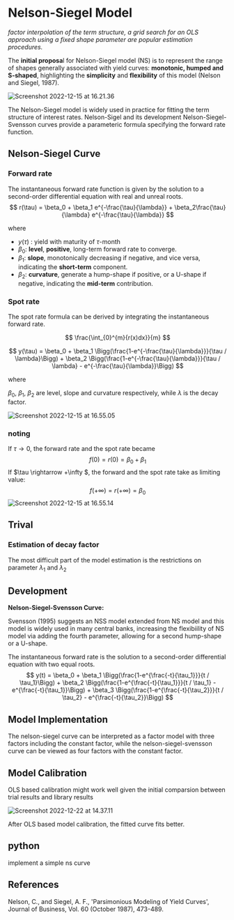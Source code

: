 # Nelson-Siegel Model

*factor interpolation of the term structure, a grid search for an OLS approach using a fixed shape parameter are popular estimation procedures.*

The **initial proposa**l for Nelson-Siegel model (NS) is to represent the range of shapes generally associated with yield curves: **monotonic, humped and S-shaped**, highlighting the **simplicity** and **flexibility** of this model (Nelson and Siegel, 1987).

![Screenshot 2022-12-15 at 16.21.36](../../Library/Application%20Support/typora-user-images/Screenshot%202022-12-15%20at%2016.21.36.png)



The Nelson-Siegel model is widely used in practice for fitting the term structure of interest rates. Nelson-Sigel and its development Nelson-Siegel-Svensson curves provide a parameteric formula specifying the forward rate function. 




## Nelson-Siegel Curve

### Forward rate

The instantaneous forward rate function is given by the solution to a second-order differential equation with real and unreal roots. 
$$
r(\tau) = \beta_0 + \beta_1 e^{-\frac{\tau}{\lambda}} + \beta_2\frac{\tau}{\lambda} e^{-\frac{\tau}{\lambda}}
$$

where 
- $y(\tau)$ : yield with maturity of $\tau$-month
- $\beta_0$: **level**, **positive**, long-term forward rate to converge.
- $\beta_1$: **slope**, monotonically decreasing if negative, and vice versa, indicating the **short-term** component.
- $\beta_2$: **curvature**, generate a hump-shape if positive, or a U-shape if negative, indicating the **mid-term** contribution.

### Spot rate
The spot rate formula can be derived by integrating the instantaneous forward rate.

$$
\frac{\int_{0}^{m}{r(x)dx}}{m}
$$

$$
y(\tau) = \beta_0 + \beta_1 \Bigg(\frac{1-e^{-\frac{\tau}{\lambda}}}{\tau / \lambda}\Bigg) + \beta_2 \Bigg(\frac{1-e^{-\frac{\tau}{\lambda}}}{\tau / \lambda} - e^{-\frac{\tau}{\lambda}}\Bigg)
$$

where 

$\beta_0$, $\beta_1$, $\beta_2$ are level, slope and curvature respectively, while $\lambda$ is the decay factor.

![Screenshot 2022-12-15 at 16.55.05](../../Library/Application%20Support/typora-user-images/Screenshot%202022-12-15%20at%2016.55.05.png)

### noting

If $\tau \rightarrow 0$, the forward rate and the spot rate became
$$
f(0) = r(0) = \beta_0 + \beta_1
$$
If $\tau \rightarrow +\infty $, the forward and the spot rate take as limiting value:
$$
f(+\infty) = r(+\infty) = \beta_0
$$
![Screenshot 2022-12-15 at 16.55.14](../../Library/Application%20Support/typora-user-images/Screenshot%202022-12-15%20at%2016.55.14.png)



## Trival

### Estimation of decay factor

The most difficult part of the model estimation is the restrictions on parameter $\lambda_1$ and $\lambda_2$





## Development

**Nelson-Siegel-Svensson Curve:**

Svensson (1995) suggests an NSS model extended from NS model and this model is widely used in many central banks,  increasing the flexibiility of NS model via adding the fourth parameter, allowing for a second hump-shape or a U-shape.

The instantaneous forward rate is the solution to a second-order differential equation with two equal roots. 
$$
y(t) = \beta_0 + \beta_1 \Bigg(\frac{1-e^{\frac{-t}{\tau_1}}}{t / \tau_1}\Bigg) + \beta_2 \Bigg(\frac{1-e^{\frac{-t}{\tau_1}}}{t / \tau_1} - e^{\frac{-t}{\tau_1}}\Bigg) + \beta_3 \Bigg(\frac{1-e^{\frac{-t}{\tau_2}}}{t / \tau_2} - e^{\frac{-t}{\tau_2}}\Bigg)
$$



 

## Model Implementation

The nelson-siegel curve can be interpreted as a factor model with three factors including the constant factor, while the nelson-siegel-svensson curve can be viewed as four factors with the constant factor.





## Model Calibration

OLS based calibration might work well given the initial comparsion between trial results and library results

![Screenshot 2022-12-22 at 14.37.11](../../Library/Application%20Support/typora-user-images/Screenshot%202022-12-22%20at%2014.37.11.png)

After OLS based model calibration, the fitted curve fits better.

## python

implement a simple ns curve



## References

Nelson, C., and Siegel, A. F., 'Parsimonious Modeling of Yield Curves', Journal of Business, Vol. 60 (October 1987), 473-489.





